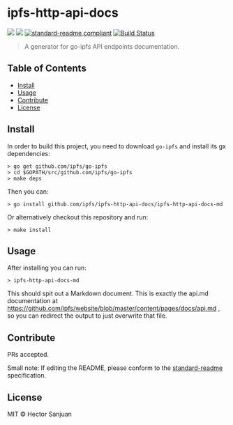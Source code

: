 # ipfs-http-api-docs


[![](https://img.shields.io/badge/made%20by-Protocol%20Labs-blue.svg?style=flat-square)](http://ipn.io)
[![](https://img.shields.io/badge/project-IPFS-blue.svg?style=flat-square)](http://ipfs.io/)
[![standard-readme compliant](https://img.shields.io/badge/standard--readme-OK-green.svg?style=flat-square)](https://github.com/RichardLitt/standard-readme)
[![Build Status](https://travis-ci.org/ipfs/ipfs-http-api-docs.svg?branch=master)](https://travis-ci.org/ipfs/ipfs-http-api-docs)

> A generator for go-ipfs API endpoints documentation.


## Table of Contents

- [Install](#install)
- [Usage](#usage)
- [Contribute](#contribute)
- [License](#license)

## Install

In order to build this project, you need to download `go-ipfs` and install its gx dependencies:

```
> go get github.com/ipfs/go-ipfs
> cd $GOPATH/src/github.com/ipfs/go-ipfs
> make deps
```

Then you can:

```
> go install github.com/ipfs/ipfs-http-api-docs/ipfs-http-api-docs-md
```

Or alternatively checkout this repository and run:

```
> make install
```

## Usage

After installing you can run:

```
> ipfs-http-api-docs-md
```

This should spit out a Markdown document. This is exactly the api.md documentation at https://github.com/ipfs/website/blob/master/content/pages/docs/api.md , so you can redirect the output to just overwrite that file.

## Contribute

PRs accepted.

Small note: If editing the README, please conform to the [standard-readme](https://github.com/RichardLitt/standard-readme) specification.

## License

MIT © Hector Sanjuan
